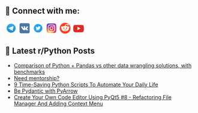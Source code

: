 ## 🔎 Connect with me:
[<img src="https://github.com/bullbesh/bullbesh/blob/main/images/Telegram.png" width="32" height="32" />](https://t.me/bullbesh)
[<img src="https://github.com/bullbesh/bullbesh/blob/main/images/VK.png" width="32" height="32" />](https://vk.com/bullbesh)
[<img src="https://github.com/bullbesh/bullbesh/blob/main/images/Twitter.png" width="32" height="32" />](https://twitter.com/bullbesh1)
[<img src="https://github.com/bullbesh/bullbesh/blob/main/images/Instagram.png" width="32" height="32" />](https://www.instagram.com/bullbesh)
[<img src="https://github.com/bullbesh/bullbesh/blob/main/images/Reddit.png" width="32" height="32" />](https://www.reddit.com/user/bullbesh)
[<img src="https://github.com/bullbesh/bullbesh/blob/main/images/YouTube.png" width="32" height="32" />](https://www.youtube.com/channel/UCtfjRs6uzgq5mfm8S06WTcg)

## 📕 Latest r/Python Posts
<!-- BLOG-POST-LIST:START -->
- [Comparison of Python + Pandas vs other data wrangling solutions, with benchmarks](https://www.reddit.com/r/Python/comments/z6tlls/comparison_of_python_pandas_vs_other_data/)
- [Need mentorship?](https://www.reddit.com/r/Python/comments/z6t7ih/need_mentorship/)
- [9 Time-Saving Python Scripts To Automate Your Daily Life](https://www.reddit.com/r/Python/comments/z6s8cs/9_timesaving_python_scripts_to_automate_your/)
- [Be Pydantic with PyArrow](https://www.reddit.com/r/Python/comments/z6s7hi/be_pydantic_with_pyarrow/)
- [Create Your Own Code Editor Using PyQt5 #8 - Refactoring File Manager And Adding Context Menu](https://www.reddit.com/r/Python/comments/z6s0lz/create_your_own_code_editor_using_pyqt5_8/)
<!-- BLOG-POST-LIST:END -->
